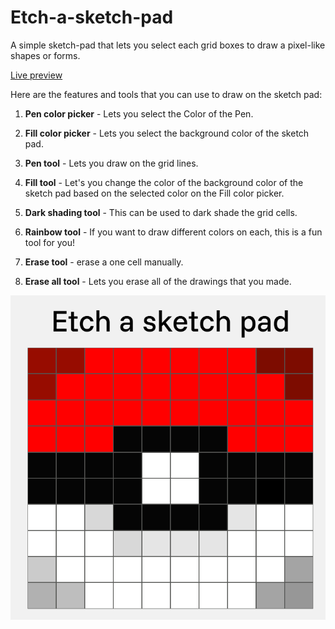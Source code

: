 # Etch-a-sketch-pad

A simple sketch-pad that lets
you select each grid boxes to draw a pixel-like shapes or forms.

[Live preview](https://doncarlmiko.github.io/Etch-a-sketch-pad/html/index.html)

Here are the features and tools that you can use to draw on the sketch pad:

1. **Pen color picker** - Lets you select the Color of the Pen.

2. **Fill color picker** - Lets you select the background color of the sketch pad.

3. **Pen tool** - Lets you draw on the grid lines.

4. **Fill tool** - Let's you change the color of the background color of the sketch pad based on the selected color on the Fill color picker.

5. **Dark shading tool** - This can be used to dark shade the grid cells.

6. **Rainbow tool** - If you want to draw different colors on each, this is a fun tool for you!

7. **Erase tool** - erase a one cell manually.

8. **Erase all tool** - Lets you erase all of the drawings that you made.

![Etch-a-sketch preview](img/Etch-a-sketch-sample-drawing.png)
